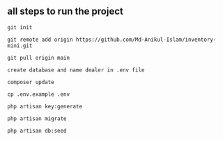 
## all steps to run the project
```
git init
```
```
git remote add origin https://github.com/Md-Anikul-Islam/inventory-mini.git
```
```
git pull origin main
```
```
create database and name dealer in .env file
```
```
composer update
```
```
cp .env.example .env
```
```
php artisan key:generate
```
```
php artisan migrate
```
```
php artisan db:seed
```
